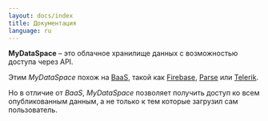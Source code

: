 ```yaml
---
layout: docs/index
title: Документация
language: ru
---
```

**MyDataSpace** – это облачное хранилище данных с возможностью доступа через API.

Этим *MyDataSpace* похож на [BaaS](http://ru.bmstu.wiki/BaaS_(Backend-as-a-Service)),
такой как [Firebase](https://firebase.google.com), [Parse](https://parseplatform.github.io/) или [Telerik](http://www.telerik.com/platform/backend-services).

Но в отличие от *BaaS*, *MyDataSpace* позволяет получить доступ ко всем опубликованным данным, а не только к тем
которые загрузил сам пользователь.